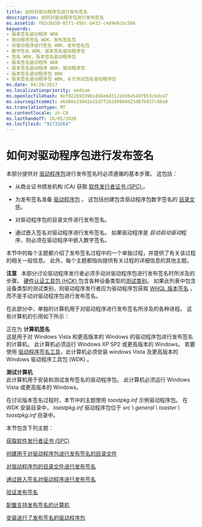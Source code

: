 ```yaml
---
title: 如何对驱动程序包进行发布签名
description: 如何对驱动程序包进行发布签名
ms.assetid: f02c0a50-01f1-456c-b432-c4d9e8cbc566
keywords:
- 版本签名驱动程序 WDK
- 驱动程序签名 WDK，发布签名包
- 对驱动程序进行签名 WDK，发布签名包
- 数字签名 WDK，版本签名驱动程序包
- 签名 WDK，版本签名驱动程序包
- 版本签名驱动程序 WDK
- 版本签名驱动程序 WDK，驱动程序包
- 版本签名驱动程序包 WDK
- 版本签名驱动程序包 WDK，关于测试签名驱动程序包
ms.date: 04/20/2017
ms.localizationpriority: medium
ms.openlocfilehash: 8ef022b9339b1456e6d312a936a549f953cbdc47
ms.sourcegitcommit: e6d80e33042e15d7f2b2d9868d25d07b927c86a0
ms.translationtype: MT
ms.contentlocale: zh-CN
ms.lasthandoff: 10/05/2020
ms.locfileid: "91733264"
---
```

# <a name="how-to-release-sign-a-driver-package"></a>如何对驱动程序包进行发布签名


本部分提供对 [驱动程序包](driver-packages.md)进行发布签名时必须遵循的基本步骤。 这包括：

-   从商业证书颁发机构 (CA) 获取 [软件发行者证书 (SPC) ](software-publisher-certificate.md) 。

-   为发布签名准备 [驱动程序包](driver-packages.md) 。 这包括创建包含驱动程序包数字签名的 [目录文件](catalog-files.md)。

-   对驱动程序包的目录文件进行发布签名。

-   通过嵌入签名对驱动程序进行发布签名。 如果驱动程序是 *启动启动驱动*程序，则必须在驱动程序中嵌入数字签名。

本节中的每个主题都介绍了发布签名过程中的一个单独过程，并提供了有关该过程的相关一般信息。 此外，每个主题都指向提供有关过程的详细信息的其他主题。

**注意**   本部分讨论驱动程序发行者必须手动对驱动程序包进行发布签名时所涉及的步骤。 [硬件认证工具包 (HCK) ](https://go.microsoft.com/fwlink/p/?linkid=227016)包含各种设备类型的[测试类别](/windows-hardware/test/hlk/)。 如果此列表中包含设备类型的测试类别，则驱动程序发行者应为驱动程序包获取 [WHQL 版本签名](whql-release-signature.md) ，而不是手动对驱动程序包进行发布签名。

 

在此部分中，单独的计算机用于对驱动程序进行发布签名所涉及的各种进程。 这些计算机的引用如下所示：

<a href="" id="--------signing-computer"></a>正在为 **计算机签名**  
这是用于对 Windows Vista 和更高版本的 Windows 的驱动程序包进行发布签名的计算机。 此计算机必须运行 Windows XP SP2 或更高版本的 Windows。 若要使用 [驱动程序签名工具](../devtest/tools-for-signing-drivers.md)，此计算机必须安装 windows Vista 及更高版本的 Windows 驱动程序工具包 (WDK) 。

<a href="" id="test-computer"></a>**测试计算机**  
此计算机用于安装和测试发布签名的驱动程序包。 此计算机必须运行 Windows Vista 或更高版本的 Windows。

在讨论版本签名过程时，本节中的主题使用 *toastpkg.inf* 示例驱动程序包。 在 WDK 安装目录中， *toastpkg.inf* 驱动程序包位于 *src \\ general \\ toaster \\ toastpkg.inf* 目录中。

本节包含下列主题：

[获取软件发行者证书 (SPC)](obtaining-a-software-publisher-certificate--spc-.md)

[创建用于对驱动程序包进行发布签名的目录文件](creating-a-catalog-file-for-release-signing-a-driver-package.md)

[对驱动程序包的目录文件进行发布签名](release-signing-a-driver-package-s-catalog-file.md)

[通过嵌入签名对驱动程序进行发布签名](release-signing-a-driver-through-an-embedded-signature.md)

[验证发布签名](verifying-the-release-signature.md)

[配置支持发布签名的计算机](configuring-a-computer-to-support-release-signing.md)

[安装进行了发布签名的驱动程序包](installing-a-release-signed-driver-package.md)

